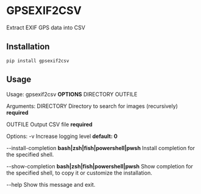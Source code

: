 # GPSEXIF2CSV
Extract EXIF GPS data into CSV

## Installation
`pip install gpsexif2csv`

## Usage
Usage: gpsexif2csv **OPTIONS** DIRECTORY OUTFILE  


Arguments:
  DIRECTORY  Directory to search for images (recursively)  **required**  
  
  OUTFILE    Output CSV file **required**  


Options:
  -v                              Increase logging level  **default: 0**  

  --install-completion **bash|zsh|fish|powershell|pwsh**  Install completion for the specified shell.  

  --show-completion **bash|zsh|fish|powershell|pwsh**     Show completion for the specified shell, to copy it or customize the installation.  
  
  --help                                                Show this message and exit.  
